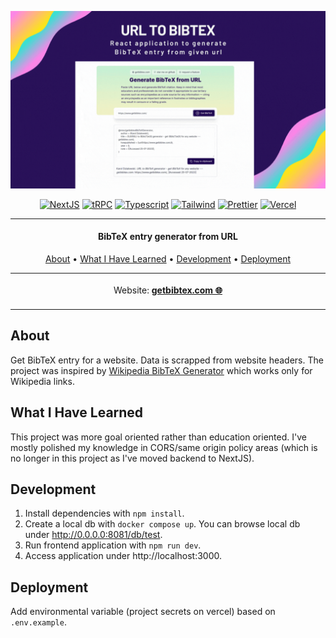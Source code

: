 ![vscode-portfolio banner](./docs/animation.gif)

<div align="center">

[![NextJS](https://img.shields.io/badge/NextJS-blueviolet.svg?style=flat-square&logo=react&color=3a005a&logoColor=white)](/#)
[![tRPC](https://img.shields.io/badge/tRPC-blueviolet.svg?style=flat-square&logo=trpc&color=3a005a&logoColor=white)](/#)
[![Typescript](https://img.shields.io/badge/typescript-blueviolet.svg?style=flat-square&logo=typescript&color=3a005a&logoColor=white)](/#)
[![Tailwind](https://img.shields.io/badge/tailwind-blueviolet.svg?style=flat-square&logo=tailwindcss&color=3a005a&logoColor=white)](/#)
[![Prettier](https://img.shields.io/badge/prettier-blueviolet.svg?style=flat-square&logo=prettier&color=3a005a&logoColor=white)](/#)
[![Vercel](https://img.shields.io/badge/vercel-blueviolet.svg?style=flat-square&logo=vercel&color=3a005a&logoColor=white)](/#)
</div>

***

<h4 align="center">BibTeX entry generator from URL</h4>


<p align="center">
  <a href="#about">About</a> •
  <a href="#what-i-have-learned">What I Have Learned</a> •
  <a href="#development">Development</a> •
  <a href="#deployment">Deployment</a>
</p>

<p align="center">
<table>
<tbody>
<td align="center">
<img width="2000" height="0"><br>
Website: <b><a href="https://getbibtex.com/">getbibtex.com 🌐</a></b><br>
<img width="2000" height="0">
</td>
</tbody>
</table>
</p>

## About

Get BibTeX entry for a website. Data is scrapped from website headers. The project was inspired by [Wikipedia BibTeX Generator](https://irl.github.io/bibwiki/) which works only for Wikipedia links.

## What I Have Learned

This project was more goal oriented rather than education oriented. I've mostly polished my knowledge in CORS/same origin policy areas (which is no longer in this project as I've moved backend to NextJS).

## Development

1. Install dependencies with `npm install`.
1. Create a local db with `docker compose up`. You can browse local db under http://0.0.0.0:8081/db/test.
1. Run frontend application with `npm run dev`.
1. Access application under http://localhost:3000.

## Deployment

Add environmental variable (project secrets on vercel) based on `.env.example`.
